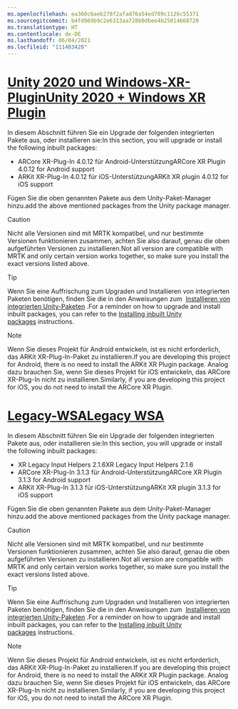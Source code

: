 ```yaml
---
ms.openlocfilehash: ea360c6aeb278f2afad76a54ed709c1126c55371
ms.sourcegitcommit: b4fd969b9c2e6313aa728b0dbee4b25014668720
ms.translationtype: HT
ms.contentlocale: de-DE
ms.lasthandoff: 06/04/2021
ms.locfileid: "111403428"
---
```

# <a name="unity-2020--windows-xr-plugin"></a>[<span data-ttu-id="74fae-101">Unity 2020 und Windows-XR-Plugin</span><span class="sxs-lookup"><span data-stu-id="74fae-101">Unity 2020 + Windows XR Plugin</span></span>](#tab/winxr)

<span data-ttu-id="74fae-102">In diesem Abschnitt führen Sie ein Upgrade der folgenden integrierten Pakete aus, oder installieren sie:</span><span class="sxs-lookup"><span data-stu-id="74fae-102">In this section, you will upgrade or install the following inbuilt packages:</span></span>

* <span data-ttu-id="74fae-103">ARCore XR-Plug-In 4.0.12 für Android-Unterstützung</span><span class="sxs-lookup"><span data-stu-id="74fae-103">ARCore XR Plugin 4.0.12 for Android support</span></span>
* <span data-ttu-id="74fae-104">ARKit XR-Plug-In 4.0.12 für iOS-Unterstützung</span><span class="sxs-lookup"><span data-stu-id="74fae-104">ARKit XR plugin 4.0.12 for iOS support</span></span>

<span data-ttu-id="74fae-105">Fügen Sie die oben genannten Pakete aus dem Unity-Paket-Manager hinzu.</span><span class="sxs-lookup"><span data-stu-id="74fae-105">add the above mentioned packages from the Unity package manager.</span></span>

> [!CAUTION]
> <span data-ttu-id="74fae-106">Nicht alle Versionen sind mit MRTK kompatibel, und nur bestimmte Versionen funktionieren zusammen, achten Sie also darauf, genau die oben aufgeführten Versionen zu installieren.</span><span class="sxs-lookup"><span data-stu-id="74fae-106">Not all version are compatible with MRTK and only certain version works together, so make sure you install the exact versions listed above.</span></span>

>[!TIP]
> <span data-ttu-id="74fae-107">Wenn Sie eine Auffrischung zum Upgraden und Installieren von integrierten Paketen benötigen, finden Sie die in den Anweisungen zum  [Installieren von integrierten Unity-Paketen](../mr-learning-asa-02.md#installing-inbuilt-unity-packages-and-importing-the-tutorial-assets) .</span><span class="sxs-lookup"><span data-stu-id="74fae-107">For a reminder on how to upgrade and install inbuilt packages, you can refer to the [Installing inbuilt Unity packages](../mr-learning-asa-02.md#installing-inbuilt-unity-packages-and-importing-the-tutorial-assets) instructions.</span></span>

> [!NOTE]
> <span data-ttu-id="74fae-108">Wenn Sie dieses Projekt für Android entwickeln, ist es nicht erforderlich, das ARKit XR-Plug-In-Paket zu installieren.</span><span class="sxs-lookup"><span data-stu-id="74fae-108">If you are developing this project for Android, there is no need to install the ARKit XR Plugin package.</span></span> <span data-ttu-id="74fae-109">Analog dazu brauchen Sie, wenn Sie dieses Projekt für iOS entwickeln, das ARCore XR-Plug-In nicht zu installieren.</span><span class="sxs-lookup"><span data-stu-id="74fae-109">Similarly, if you are developing this project for iOS, you do not need to install the ARCore XR Plugin.</span></span>

# <a name="legacy-wsa"></a>[<span data-ttu-id="74fae-110">Legacy-WSA</span><span class="sxs-lookup"><span data-stu-id="74fae-110">Legacy WSA</span></span>](#tab/wsa)

<span data-ttu-id="74fae-111">In diesem Abschnitt führen Sie ein Upgrade der folgenden integrierten Pakete aus, oder installieren sie:</span><span class="sxs-lookup"><span data-stu-id="74fae-111">In this section, you will upgrade or install the following inbuilt packages:</span></span>

* <span data-ttu-id="74fae-112">XR Legacy Input Helpers 2.1.6</span><span class="sxs-lookup"><span data-stu-id="74fae-112">XR Legacy Input Helpers 2.1.6</span></span>
* <span data-ttu-id="74fae-113">ARCore XR-Plug-In 3.1.3 für Android-Unterstützung</span><span class="sxs-lookup"><span data-stu-id="74fae-113">ARCore XR Plugin 3.1.3 for Android support</span></span>
* <span data-ttu-id="74fae-114">ARKit XR-Plug-In 3.1.3 für iOS-Unterstützung</span><span class="sxs-lookup"><span data-stu-id="74fae-114">ARKit XR plugin 3.1.3 for iOS support</span></span>

<span data-ttu-id="74fae-115">Fügen Sie die oben genannten Pakete aus dem Unity-Paket-Manager hinzu.</span><span class="sxs-lookup"><span data-stu-id="74fae-115">add the above mentioned packages from the Unity package manager.</span></span>

> [!CAUTION]
> <span data-ttu-id="74fae-116">Nicht alle Versionen sind mit MRTK kompatibel, und nur bestimmte Versionen funktionieren zusammen, achten Sie also darauf, genau die oben aufgeführten Versionen zu installieren.</span><span class="sxs-lookup"><span data-stu-id="74fae-116">Not all version are compatible with MRTK and only certain version works together, so make sure you install the exact versions listed above.</span></span>

>[!TIP]
> <span data-ttu-id="74fae-117">Wenn Sie eine Auffrischung zum Upgraden und Installieren von integrierten Paketen benötigen, finden Sie die in den Anweisungen zum  [Installieren von integrierten Unity-Paketen](../mr-learning-asa-02.md#installing-inbuilt-unity-packages-and-importing-the-tutorial-assets) .</span><span class="sxs-lookup"><span data-stu-id="74fae-117">For a reminder on how to upgrade and install inbuilt packages, you can refer to the [Installing inbuilt Unity packages](../mr-learning-asa-02.md#installing-inbuilt-unity-packages-and-importing-the-tutorial-assets) instructions.</span></span>

> [!NOTE]
> <span data-ttu-id="74fae-118">Wenn Sie dieses Projekt für Android entwickeln, ist es nicht erforderlich, das ARKit XR-Plug-In-Paket zu installieren.</span><span class="sxs-lookup"><span data-stu-id="74fae-118">If you are developing this project for Android, there is no need to install the ARKit XR Plugin package.</span></span> <span data-ttu-id="74fae-119">Analog dazu brauchen Sie, wenn Sie dieses Projekt für iOS entwickeln, das ARCore XR-Plug-In nicht zu installieren.</span><span class="sxs-lookup"><span data-stu-id="74fae-119">Similarly, if you are developing this project for iOS, you do not need to install the ARCore XR Plugin.</span></span>
